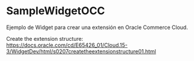# SampleWidgetOCC

Ejemplo de Widget para crear una extensión en Oracle Commerce Cloud.


Create the extension structure:
https://docs.oracle.com/cd/E65426_01/Cloud.15-3/WidgetDev/html/s0207createtheextensionstructure01.html
